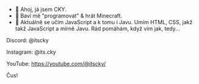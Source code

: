 - 👋 Ahoj, já jsem CKY.
- 👀 Baví mě "programovat" & hrát Minecraft.
- 🌱 Aktuálně se učím JavaScript a k tomu i Javu. Umím HTML, CSS, jakž takž JavaScript a mírně Javu.
Rád pomáhám, když vím jak, tedy...

Discord: @itscky

Instagram: @its.cky

YouTube: https://youtube.com/@itscky/

Čus!
<!---
ckaj/ckaj is a ✨ special ✨ repository because its `README.md` (this file) appears on your GitHub profile.
You can click the Preview link to take a look at your changes.
--->
